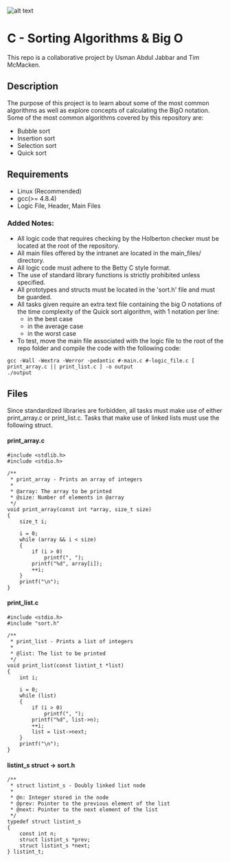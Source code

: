![alt text](https://www.geeksultd.com/wp-content/uploads/2020/06/Logo.png)

# C - Sorting Algorithms & Big O
This repo is a collaborative project by Usman Abdul Jabbar and Tim McMacken.

## Description
The purpose of this project is to learn about some of the most common algorithms as well as explore concepts of calculating the BigO notation.
Some of the most common algorithms covered by this repository are:
- Bubble sort
- Insertion sort
- Selection sort
- Quick sort

## Requirements
- Linux (Recommended)
- gcc(>= 4.8.4)
- Logic File, Header, Main Files

### Added Notes:
- All logic code that requires checking by the Holberton checker must be located at the root of the repository.
- All main files offered by the intranet are located in the main_files/ directory.
- All logic code must adhere to the Betty C style format.
- The use of standard library functions is strictly prohibited unless specified.
- All prototypes and structs must be located in the 'sort.h' file and must be guarded.
- All tasks given require an extra text file containing the big O notations of the time complexity of the Quick sort algorithm, with 1 notation per line:
  - in the best case
  - in the average case
  - in the worst case
- To test, move the main file associated with the logic file to the root of the repo folder and compile the code with the following code:
```
gcc -Wall -Wextra -Werror -pedantic #-main.c #-logic_file.c [ print_array.c || print_list.c ] -o output
./output
```

## Files
Since standardized libraries are forbidden, all tasks must make use of either print_array.c or print_list.c. Tasks that make use of linked lists must use the following struct.
#### print_array.c
```
#include <stdlib.h>
#include <stdio.h>

/**
 * print_array - Prints an array of integers
 *
 * @array: The array to be printed
 * @size: Number of elements in @array
 */
void print_array(const int *array, size_t size)
{
    size_t i;

    i = 0;
    while (array && i < size)
    {
        if (i > 0)
            printf(", ");
        printf("%d", array[i]);
        ++i;
    }
    printf("\n");
}
```

#### print_list.c
```
#include <stdio.h>
#include "sort.h"

/**
 * print_list - Prints a list of integers
 *
 * @list: The list to be printed
 */
void print_list(const listint_t *list)
{
    int i;

    i = 0;
    while (list)
    {
        if (i > 0)
            printf(", ");
        printf("%d", list->n);
        ++i;
        list = list->next;
    }
    printf("\n");
}
```

#### listint_s struct -> sort.h
```
/**
 * struct listint_s - Doubly linked list node
 *
 * @n: Integer stored in the node
 * @prev: Pointer to the previous element of the list
 * @next: Pointer to the next element of the list
 */
typedef struct listint_s
{
    const int n;
    struct listint_s *prev;
    struct listint_s *next;
} listint_t;
```
